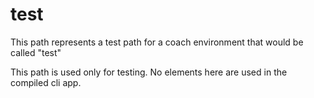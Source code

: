 # test

This path represents a test path for a coach environment that would be called "test"

This path is used only for testing.  No elements here are used in the compiled cli app.